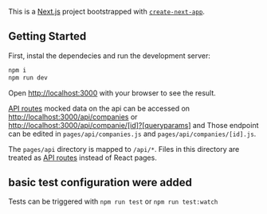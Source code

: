 This is a [Next.js](https://nextjs.org/) project bootstrapped with [`create-next-app`](https://github.com/vercel/next.js/tree/canary/packages/create-next-app).

## Getting Started

First, instal the dependecies  and run the development server:

```bash
npm i
npm run dev
```

Open [http://localhost:3000](http://localhost:3000) with your browser to see the result.

[API routes](https://nextjs.org/docs/api-routes/introduction) mocked data on the api can be accessed on [http://localhost:3000/api/companies](http://localhost:3000/api/companies) or [http://localhost:3000/api/companie/[id]?[queryparams]](http://localhost:3000/api/company/1?time_unit=MONTH&time_unit_count=1
) and Those endpoint can be edited in `pages/api/companies.js` and `pages/api/companies/[id].js`.

The `pages/api` directory is mapped to `/api/*`. Files in this directory are treated as [API routes](https://nextjs.org/docs/api-routes/introduction) instead of React pages.

## basic test configuration were added
Tests can be triggered with `npm run test` or `npm run test:watch`